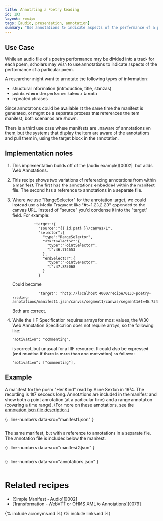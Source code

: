 ```yaml
---
title: Annotating a Poetry Reading
id: 103
layout: recipe
tags: [audio, presentation, annotation]
summary: "Use annotations to indicate aspects of the performance of a particular poem."
---
```



## Use Case

While an audio file of a poetry performance may be divided into a track for each poem, scholars may wish to use annotations to indicate aspects of the performance of a particular poem.  

A researcher might want to annotate the following types of information:
* structural information (introduction, title, stanzas)
* points where the performer takes a breath
* repeated phrases

Since annotations could be available at the same time the manifest is generated, or might be a separate process that references the item manifest, both scenarios are shown.

There is a third use case where manifests are unaware of annotations on them, but the systems that display the item are aware of the annotations and pull them in, using the target block in the annotation.

## Implementation notes

1. This implementation builds off of the [audio example][0002], but adds Web Annotations.

2. This recipe shows two variations of referencing annotations from within a manifest.  The first has the annotations embedded within the manifest file.  The second has a reference to annotations in a separate file.

3. Where we use "RangeSelector" for the annotation target, we could instead use a Media Fragment like "#t=1.23,2.23" appended to the canvas URL. Instead of "source" you'd condense it into the "target" field.  For example:

    ```
              "target":{
                "source":"{{ id.path }}/canvas/1",
                "selector":{
                  "type":"RangeSelector",
                  "startSelector":{
                    "type":"PointSelector",
                    "t":46.734653
                  },
                  "endSelector":{
                    "type":"PointSelector",
                    "t":47.875068
                  }
                }
    ```

    Could become
 
    ```
                "target": "http://localhost:4000/recipe/0103-poetry-reading-annotations/manifest1.json/canvas/segment1/canvas/segment1#t=46.734653,47.875068"
    ```

    Both are correct.

4. While the IIIF Specification requires arrays for most values, the W3C Web Annotation Specification does not require arrays, so the following line: 

    `"motivation": "commenting",`

    is correct, but unusual for a IIIF resource.  It could also be expressed (and must be if there is more than one motivation) as follows:

    `"motivation": ["commenting"],`

## Example

A manifest for the poem "Her Kind" read by Anne Sexton in 1974.  The recording is 107 seconds long.  Annotations are included in the manifest and show both a point annotation (at a particular time) and a range annotation (covering a time range).  (For more on these annotations, see the [annotation.json file description.](#annotations))

{: .line-numbers data-src="manifest1.json" }
```json
```

The same manifest, but with a reference to annotations in a separate file.  The annotation file is included below the manifest. 

{: .line-numbers data-src="manifest2.json" }
```json
```

{: .line-numbers data-src="annotations.json" }
```json
```

# Related recipes

* [Simple Manifest - Audio][0002]
* [Transformation - WebVTT or OHMS XML to Annotations][0079]


{% include acronyms.md %}
{% include links.md %}


